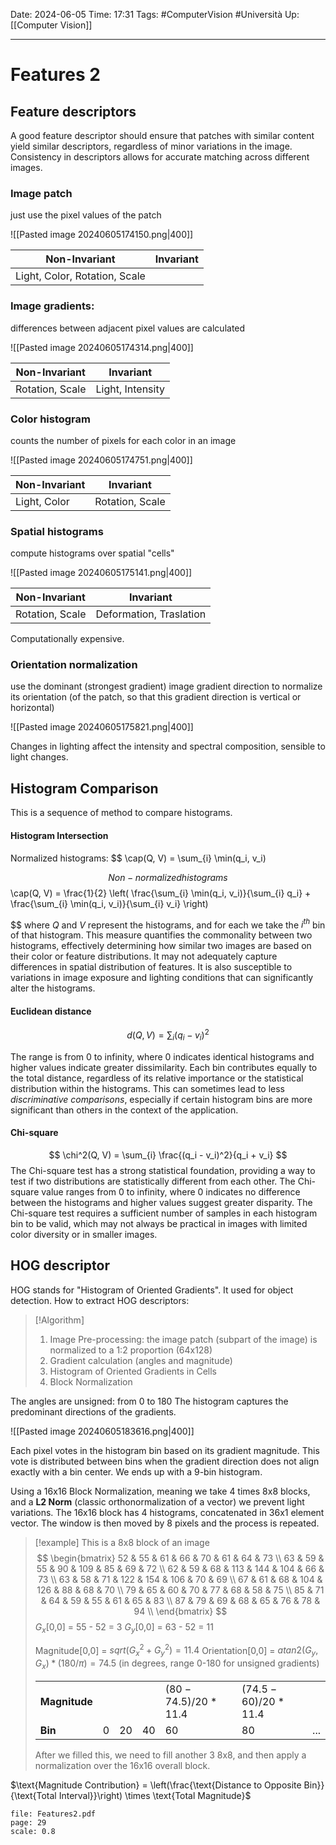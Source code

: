 Date: 2024-06-05
Time: 17:31
Tags: #ComputerVision #Università 
Up: [[Computer Vision]]

---
# Features 2

## Feature descriptors

A good feature descriptor should ensure that patches with similar content yield similar descriptors, regardless of minor variations in the image. Consistency in descriptors allows for accurate matching across different images.

### Image patch
just use the pixel values of the patch

![[Pasted image 20240605174150.png|400]]

| Non-Invariant                 | Invariant |
| ----------------------------- | --------- |
| Light, Color, Rotation, Scale |           |

### Image gradients:
differences between adjacent pixel values are calculated

![[Pasted image 20240605174314.png|400]]

| Non-Invariant   | Invariant        |
| --------------- | ---------------- |
| Rotation, Scale | Light, Intensity |

### Color histogram
counts the number of pixels for each color in an image

![[Pasted image 20240605174751.png|400]]

| Non-Invariant | Invariant       |
| ------------- | --------------- |
| Light, Color  | Rotation, Scale |

### Spatial histograms
compute histograms over spatial "cells"

![[Pasted image 20240605175141.png|400]]

| Non-Invariant   | Invariant               |
| --------------- | ----------------------- |
| Rotation, Scale | Deformation, Traslation |
Computationally expensive.
### Orientation normalization
use the dominant (strongest gradient) image gradient direction to normalize its orientation (of the patch, so that this gradient direction is vertical or horizontal)

![[Pasted image 20240605175821.png|400]]

Changes in lighting affect the intensity and spectral composition, sensible to light changes.

## Histogram Comparison

This is a sequence of method to compare histograms.

#### Histogram Intersection
Normalized histograms:
$$
\cap(Q, V) =  \sum_{i} \min(q_i, v_i)

$$
Non-normalized histograms
$$
\cap(Q, V) = \frac{1}{2} \left( \frac{\sum_{i} \min(q_i, v_i)}{\sum_{i} q_i} + \frac{\sum_{i} \min(q_i, v_i)}{\sum_{i} v_i} \right)

$$
where $Q$ and $V$ represent the histograms, and for each we take the $i^{th}$ bin of that histogram.
This measure quantifies the commonality between two histograms, effectively determining how similar two images are based on their color or feature distributions. It may not adequately capture differences in spatial distribution of features. It is also susceptible to variations in image exposure and lighting conditions that can significantly alter the histograms.

#### Euclidean distance

$$
d(Q, V) = \sum_{i} (q_i - v_i)^2
$$

The range is from 0 to infinity, where 0 indicates identical histograms and higher values indicate greater dissimilarity. Each bin contributes equally to the total distance, regardless of its relative importance or the statistical distribution within the histograms. This can sometimes lead to less *discriminative comparisons*, especially if certain histogram bins are more significant than others in the context of the application.

#### Chi-square
$$
\chi^2(Q, V) = \sum_{i} \frac{(q_i - v_i)^2}{q_i + v_i}
$$
The Chi-square test has a strong statistical foundation, providing a way to test if two distributions are statistically different from each other. The Chi-square value ranges from 0 to infinity, where 0 indicates no difference between the histograms and higher values suggest greater disparity.
The Chi-square test requires a sufficient number of samples in each histogram bin to be valid, which may not always be practical in images with limited color diversity or in smaller images.

## HOG descriptor

HOG stands for "Histogram of Oriented Gradients". It used for object detection. How to extract HOG descriptors:

>[!Algorithm]
>1. Image Pre-processing: the image patch (subpart of the image) is normalized to a 1:2 proportion (64x128)
>2. Gradient calculation (angles and magnitude)
>3. Histogram of Oriented Gradients in Cells
>4. Block Normalization


The angles are unsigned: from 0 to 180
The histogram captures the predominant directions of the gradients.

![[Pasted image 20240605183616.png|400]]

Each pixel votes in the histogram bin based on its gradient magnitude. This vote is distributed between bins when the gradient direction does not align exactly with a bin center.
We ends up with a 9-bin histogram.

Using a 16x16 Block Normalization, meaning we take 4 times 8x8 blocks, and a **L2 Norm** (classic orthonormalization of a vector) we prevent light variations. The 16x16 block has 4 histograms, concatenated in 36x1 element vector. The window is then moved by 8 pixels and the process is repeated.

>[!example]
>This is a 8x8 block of an image
>$$
>\begin{bmatrix}
>52 & 55 & 61 & 66 & 70 & 61 & 64 & 73 \\
>63 & 59 & 55 & 90 & 109 & 85 & 69 & 72 \\
>62 & 59 & 68 & 113 & 144 & 104 & 66 & 73 \\
>63 & 58 & 71 & 122 & 154 & 106 & 70 & 69 \\
>67 & 61 & 68 & 104 & 126 & 88 & 68 & 70 \\
>79 & 65 & 60 & 70 & 77 & 68 & 58 & 75 \\
>85 & 71 & 64 & 59 & 55 & 61 & 65 & 83 \\
>87 & 79 & 69 & 68 & 65 & 76 & 78 & 94 \\
>\end{bmatrix}
>$$
>$G_x$[0,0] = 55 - 52 = 3
>$G_y$[0,0] = 63 - 52 = 11
>
>Magnitude[0,0] = $sqrt(G_x^2 + G_y^2) = 11.4$
>Orientation[0,0] = $atan2(G_y, G_x) * (180 / \pi) = 74.5$  (in degrees, range 0-180 for unsigned gradients)
>
>
>
>|               |     |     |     |                     |                     |     |
>| ------------- | --- | --- | --- | ------------------- | ------------------- | --- |
>| **Magnitude** |     |     |     | $(80-74.5)/20*11.4$ | $(74.5-60)/20*11.4$ |     |
>| **Bin**       | 0   | 20  | 40  | 60                  | 80                  | ... |
>
>After we filled this, we need to fill another 3 8x8, and then apply a normalization over the 16x16 overall block.

$\text{Magnitude Contribution} = \left(\frac{\text{Distance to Opposite Bin}}{\text{Total Interval}}\right) \times \text{Total Magnitude}$

```slide-note
file: Features2.pdf
page: 29
scale: 0.8
```

